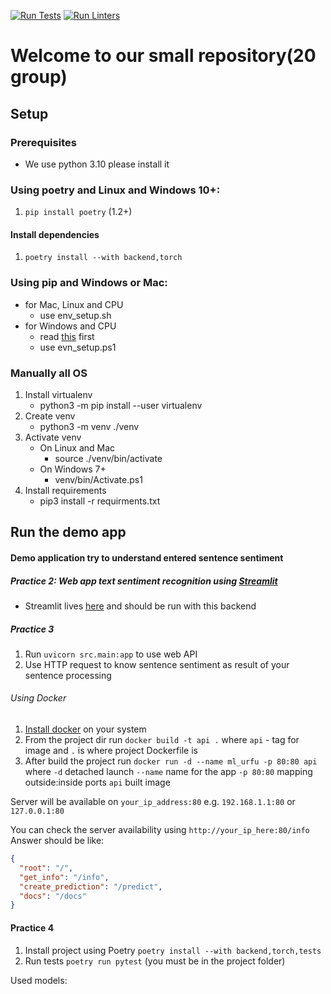 [![Run Tests](https://github.com/urfuMagDS2022SFgroup/urfu_ml_backend/actions/workflows/run_tests_.yml/badge.svg?branch=main)](https://github.com/urfuMagDS2022SFgroup/urfu_ml_backend/actions/workflows/run_tests_.yml)
[![Run Linters](https://github.com/urfuMagDS2022SFgroup/urfu_ml_backend/actions/workflows/run_linters.yml/badge.svg)](https://github.com/urfuMagDS2022SFgroup/urfu_ml_backend/actions/workflows/run_linters.yml)

# Welcome to our small repository(20 group)

## Setup

### Prerequisites

- We use python 3.10 please install it

### Using poetry and Linux and Windows 10+:

1. `pip install poetry` (1.2+)

#### Install dependencies

1. `poetry install --with backend,torch`

### Using pip and Windows or Mac:

- for Mac, Linux and CPU
    - use env_setup.sh
- for Windows and CPU
    - read [this](https://learn.microsoft.com/en-us/powershell/module/microsoft.powershell.core/about/about_execution_policies?view=powershell-7.3) first
    - use evn_setup.ps1

### Manually all OS

1. Install virtualenv
    - python3 -m pip install --user virtualenv
2. Create venv
    - python3 -m venv ./venv
3. Activate venv
    - On Linux and Mac
        - source ./venv/bin/activate
    - On Windows 7+
        - venv/bin/Activate.ps1
4. Install requirements
    - pip3 install -r requirments.txt

## Run the demo app
#### Demo application try to understand entered sentence sentiment
##### Practice 2: Web app text sentiment recognition using [Streamlit](https://streamlit.io/)

- Streamlit lives [here](https://github.com/urfuMagDS2022SFgroup/streamlit_frontend) and should be run with this backend
##### Practice 3
1. Run `uvicorn src.main:app` to use web API
2. Use HTTP request to know sentence sentiment as result of your sentence processing
###### Using Docker
1. [Install docker](https://docs.docker.com/get-docker/) on your system
2. From the project dir run `docker build -t api .` where `api` - tag for image and `.` is where project Dockerfile is
3. After build the project run `docker run -d --name ml_urfu -p 80:80 api` where `-d` detached launch
`--name` name for the app `-p 80:80` mapping outside:inside ports `api` built image

Server will be available on `your_ip_address:80` e.g. `192.168.1.1:80` or `127.0.0.1:80`

You can check the server availability using `http://your_ip_here:80/info`
Answer should be like:

```json
{
  "root": "/",
  "get_info": "/info",
  "create_prediction": "/predict",
  "docs": "/docs"
}
```

#### Practice 4

1. Install project using Poetry `poetry install --with backend,torch,tests`
2. Run tests `poetry run pytest` (you must be in the project folder)


Used models:
